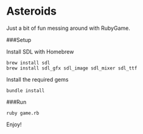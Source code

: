 # Asteroids
Just a bit of fun messing around with RubyGame.

###Setup

Install SDL with Homebrew

```  
brew install sdl
brew install sdl_gfx sdl_image sdl_mixer sdl_ttf
```

Install the required gems

```  
bundle install
```

###Run  

```
ruby game.rb
```

Enjoy!
